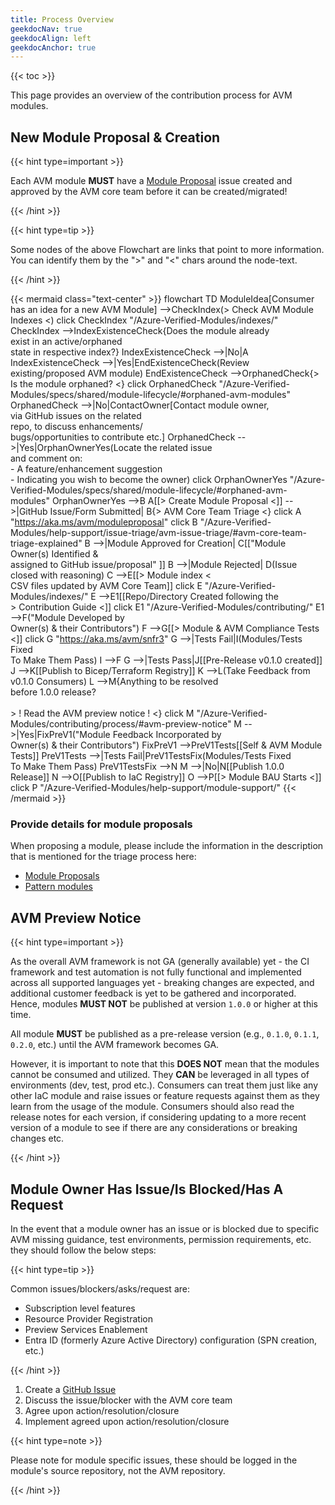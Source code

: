```yaml
---
title: Process Overview
geekdocNav: true
geekdocAlign: left
geekdocAnchor: true
---
```


{{< toc >}}

This page provides an overview of the contribution process for AVM modules.

## New Module Proposal & Creation

{{< hint type=important >}}

Each AVM module **MUST** have a [Module Proposal](https://aka.ms/AVM/ModuleProposal) issue created and approved by the AVM core team before it can be created/migrated!

{{< /hint >}}

{{< hint type=tip >}}

Some nodes of the above Flowchart are links that point to more information. You can identify them by the ">" and "<" chars around the node-text.

{{< /hint >}}

<!-- markdownlint-disable -->
{{< mermaid class="text-center" >}}
flowchart TD
    ModuleIdea[Consumer has an idea for a new AVM Module] -->CheckIndex(> Check AVM Module Indexes <)
        click CheckIndex "/Azure-Verified-Modules/indexes/"
    CheckIndex -->IndexExistenceCheck{Does the module already <br> exist in an active/orphaned <br> state in respective index?}
    IndexExistenceCheck -->|No|A
    IndexExistenceCheck -->|Yes|EndExistenceCheck(Review existing/proposed AVM module)
    EndExistenceCheck -->OrphanedCheck{> Is the module orphaned? <}
        click OrphanedCheck "/Azure-Verified-Modules/specs/shared/module-lifecycle/#orphaned-avm-modules"
    OrphanedCheck -->|No|ContactOwner[Contact module owner,<br> via GitHub issues on the related <br>repo, to discuss enhancements/<br>bugs/opportunities to contribute etc.]
    OrphanedCheck -->|Yes|OrphanOwnerYes(Locate the related issue <br> and comment on:<br> - A feature/enhancement suggestion <br> - Indicating you wish to become the owner)
        click OrphanOwnerYes "/Azure-Verified-Modules/specs/shared/module-lifecycle/#orphaned-avm-modules"
    OrphanOwnerYes -->B
    A[[> Create Module Proposal <]] -->|GitHub Issue/Form Submitted| B{> AVM Core Team Triage <}
        click A "https://aka.ms/avm/moduleproposal"
        click B "/Azure-Verified-Modules/help-support/issue-triage/avm-issue-triage/#avm-core-team-triage-explained"
    B -->|Module Approved for Creation| C[["Module Owner(s) Identified  & <br> assigned to GitHub issue/proposal" ]]
    B -->|Module Rejected| D(Issue closed with reasoning)
    C -->E[[> Module index < <br> CSV files updated by AVM Core Team]]
        click E "/Azure-Verified-Modules/indexes/"
    E -->E1[[Repo/Directory Created following the <br> > Contribution Guide <]]
        click E1 "/Azure-Verified-Modules/contributing/"
    E1 -->F("Module Developed by <br> Owner(s) & their Contributors")
    F -->G[[> Module & AVM Compliance Tests <]]
        click G "https://aka.ms/avm/snfr3"
    G -->|Tests Fail|I(Modules/Tests Fixed <br> To Make Them Pass)
    I -->F
    G -->|Tests Pass|J[[Pre-Release v0.1.0 created]]
    J -->K[[Publish to Bicep/Terraform Registry]]
    K -->L(Take Feedback from v0.1.0 Consumers)
    L -->M{Anything to be resolved <br> before 1.0.0 release? <br> <br> > ! Read the AVM preview notice ! <}
        click M "/Azure-Verified-Modules/contributing/process/#avm-preview-notice"
    M -->|Yes|FixPreV1("Module Feedback Incorporated by <br> Owner(s) & their Contributors")
    FixPreV1 -->PreV1Tests[[Self & AVM Module Tests]]
    PreV1Tests -->|Tests Fail|PreV1TestsFix(Modules/Tests Fixed <br> To Make Them Pass)
    PreV1TestsFix -->N
    M -->|No|N[[Publish 1.0.0 Release]]
    N -->O[[Publish to IaC Registry]]
    O -->P[[> Module BAU Starts <]]
        click P "/Azure-Verified-Modules/help-support/module-support/"
{{< /mermaid >}}
<!-- markdownlint-enable -->

### Provide details for module proposals

When proposing a module, please include the information in the description that is mentioned for the triage process here:

- [Module Proposals](/Azure-Verified-Modules/help-support/issue-triage/avm-issue-triage/#module-proposal-triage)
- [Pattern modules](/Azure-Verified-Modules/help-support/issue-triage/avm-issue-triage/#triaging-pattern-modules)

## AVM Preview Notice

{{< hint type=important >}}

As the overall AVM framework is not GA (generally available) yet - the CI framework and test automation is not fully functional and implemented across all supported languages yet - breaking changes are expected, and additional customer feedback is yet to be gathered and incorporated. Hence, modules **MUST NOT** be published at version `1.0.0` or higher at this time.

All module **MUST** be published as a pre-release version (e.g., `0.1.0`, `0.1.1`, `0.2.0`, etc.) until the AVM framework becomes GA.

However, it is important to note that this **DOES NOT** mean that the modules cannot be consumed and utilized. They **CAN** be leveraged in all types of environments (dev, test, prod etc.). Consumers can treat them just like any other IaC module and raise issues or feature requests against them as they learn from the usage of the module. Consumers should also read the release notes for each version, if considering updating to a more recent version of a module to see if there are any considerations or breaking changes etc.

{{< /hint >}}

## Module Owner Has Issue/Is Blocked/Has A Request

In the event that a module owner has an issue or is blocked due to specific AVM missing guidance, test environments, permission requirements, etc. they should follow the below steps:

{{< hint type=tip >}}

Common issues/blockers/asks/request are:

- Subscription level features
- Resource Provider Registration
- Preview Services Enablement
- Entra ID (formerly Azure Active Directory) configuration (SPN creation, etc.)

{{< /hint >}}

1. Create a [GitHub Issue](https://github.com/Azure/Azure-Verified-Modules/issues/new/choose)
2. Discuss the issue/blocker with the AVM core team
3. Agree upon action/resolution/closure
4. Implement agreed upon action/resolution/closure

{{< hint type=note >}}

Please note for module specific issues, these should be logged in the module's source repository, not the AVM repository.

{{< /hint >}}

